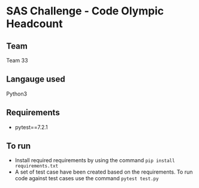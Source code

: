 # SAS Challenge - Code Olympic Headcount

## Team

Team 33

## Langauge used

Python3

## Requirements

- pytest==7.2.1

## To run

- Install required requirements by using the command `pip install requirements.txt`
- A set of test case have been created based on the requirements. To run code against test cases use the command `pytest test.py`
